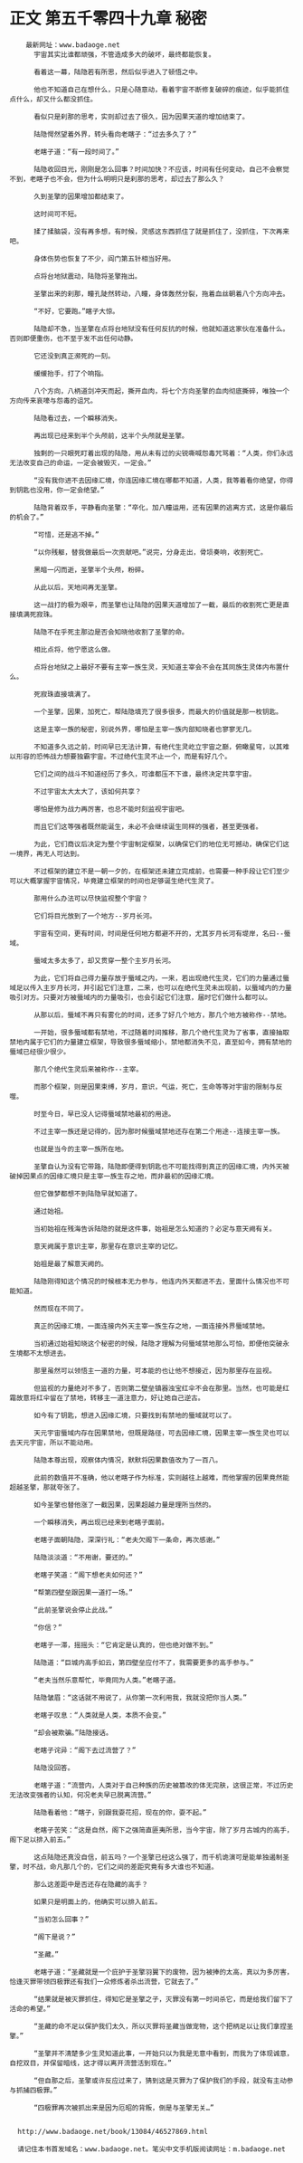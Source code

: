 # 正文 第五千零四十九章 秘密
        最新网址：www.badaoge.net
          宇宙其实比谁都顽强，不管造成多大的破坏，最终都能恢复。
      
          看着这一幕，陆隐若有所思，然后似乎进入了顿悟之中。
      
          他也不知道自己在想什么，只是心随意动，看着宇宙不断修复破碎的痕迹，似乎能抓住点什么，却又什么都没抓住。
      
          看似只是刹那的思考，实则却过去了很久，因为因果天道的增加结束了。
      
          陆隐愕然望着外界，转头看向老瞎子：“过去多久了？”
      
          老瞎子道：“有一段时间了。”
      
          陆隐收回目光，刚刚是怎么回事？时间加快？不应该，时间有任何变动，自己不会察觉不到，老瞎子也不会，但为什么明明只是刹那的思考，却过去了那么久？
      
          久到圣擎的因果增加都结束了。
      
          这时间可不短。
      
          揉了揉脑袋，没有再多想，有时候，灵感这东西抓住了就是抓住了，没抓住，下次再来吧。
      
          身体伤势也恢复了不少，阎门第五针相当好用。
      
          点将台地狱震动，陆隐将圣擎拖出。
      
          圣擎出来的刹那，瞳孔陡然转动，八瞳，身体轰然分裂，拖着血丝朝着八个方向冲去。
      
          “不好，它要跑。”瞎子大惊。
      
          陆隐却不急，当圣擎在点将台地狱没有任何反抗的时候，他就知道这家伙在准备什么。否则即便重伤，也不至于发不出任何动静。
      
          它还没到真正濒死的一刻。
      
          缓缓抬手，打了个响指。
      
          八个方向，八柄道剑冲天而起，撕开血肉，将七个方向圣擎的血肉彻底撕碎，唯独一个方向传来哀嚎与怨毒的诅咒。
      
          陆隐看过去，一个瞬移消失。
      
          再出现已经来到半个头颅前，这半个头颅就是圣擎。
      
          独剩的一只眼死盯着出现的陆隐，用从未有过的尖锐嘶喊怨毒咒骂着：“人类，你们永远无法改变自己的命运，一定会被毁灭，一定会。”
      
          “没有我你进不去因缘汇境，你连因缘汇境在哪都不知道，人类，我等着看你绝望，你得到钥匙也没用，你一定会绝望。”
      
          陆隐背着双手，平静看向圣擎：“卒化，加八瞳运用，还有因果的逃离方式，这是你最后的机会了。”
      
          “可惜，还是逃不掉。”
      
          “以你残躯，替我做最后一次贡献吧。”说完，分身走出，骨埙奏响，收割死亡。
      
          黑暗一闪而逝，圣擎半个头颅，粉碎。
      
          从此以后，天地间再无圣擎。
      
          这一战打的极为艰辛，而圣擎也让陆隐的因果天道增加了一截，最后的收割死亡更是直接填满死寂珠。
      
          陆隐不在乎死主那边是否会知晓他收割了圣擎的命。
      
          相比点将，他宁愿这么做。
      
          点将台地狱之上最好不要有主宰一族生灵，天知道主宰会不会在其同族生灵体内布置什么。
      
          死寂珠直接填满了。
      
          一个圣擎，因果，加死亡，帮陆隐填充了很多很多，而最大的价值就是那一枚钥匙。
      
          这是主宰一族的秘密，别说外界，哪怕是主宰一族内部知晓者也寥寥无几。
      
          不知道多久远之前，时间早已无法计算，有绝代生灵屹立宇宙之巅，俯瞰星穹，以其难以形容的恐怖战力想要独霸宇宙。不过绝代生灵不止一个，而是有好几个。
      
          它们之间的战斗不知道经历了多久，可谁都压不下谁，最终决定共享宇宙。
      
          不过宇宙太大太大了，该如何共享？
      
          哪怕是修为战力再厉害，也总不能时刻监视宇宙吧。
      
          而且它们这等强者既然能诞生，未必不会继续诞生同样的强者，甚至更强者。
      
          为此，它们商议后决定为整个宇宙制定框架，以确保它们的地位无可撼动，确保它们这一境界，再无人可达到。
      
          不过框架的建立不是一朝一夕的，在框架还未建立完成前，也需要一种手段让它们至少可以大概掌握宇宙情况，毕竟建立框架的时间也足够诞生绝代生灵了。
      
          那用什么办法可以尽快监视整个宇宙？
      
          它们将目光放到了一个地方--岁月长河。
      
          宇宙有空间，更有时间，时间是任何地方都避不开的，尤其岁月长河有堤岸，名曰--蜃域。
      
          蜃域太多太多了，却又贯穿一整个主岁月长河。
      
          为此，它们将自己得力量存放于蜃域之内，一来，若出现绝代生灵，它们的力量通过蜃域足以传入主岁月长河，并引起它们注意，二来，也可以在绝代生灵未出现前，以蜃域内的力量吸引对方。只要对方被蜃域内的力量吸引，也会引起它们注意，届时它们做什么都可以。
      
          从那以后，蜃域不再只有雾化的时间，还多了好几个地方，那几个地方被称作--禁地。
      
          一开始，很多蜃域都有禁地，不过随着时间推移，那几个绝代生灵为了省事，直接抽取禁地内属于它们的力量建立框架，导致很多蜃域缩小，禁地都消失不见，直至如今，拥有禁地的蜃域已经很少很少。
      
          那几个绝代生灵后来被称作--主宰。
      
          而那个框架，则是因果束缚，岁月，意识，气运，死亡，生命等等对宇宙的限制与反噬。
      
          时至今日，早已没人记得蜃域禁地最初的用途。
      
          不过主宰一族还是记得的，因为那时候蜃域禁地还存在第二个用途--连接主宰一族。
      
          也就是当今的主宰一族所在地。
      
          圣擎自认为没有它带路，陆隐即便得到钥匙也不可能找得到真正的因缘汇境，内外天被破掉因果点的因缘汇境只是主宰一族生存之地，而非最初的因缘汇境。
      
          但它做梦都想不到陆隐早就知道了。
      
          通过始祖。
      
          当初始祖在残海告诉陆隐的就是这件事，始祖是怎么知道的？必定与意天阙有关。
      
          意天阙属于意识主宰，那里存在意识主宰的记忆。
      
          始祖是最了解意天阙的。
      
          陆隐刚得知这个情况的时候根本无力参与，他连内外天都进不去，里面什么情况也不可能知道。
      
          然而现在不同了。
      
          真正的因缘汇境，一面连接内外天主宰一族生存之地，一面连接外界蜃域禁地。
      
          当初通过始祖知晓这个秘密的时候，陆隐才理解为何蜃域禁地那么可怕，即便他突破永生境都不太想进去。
      
          那里虽然可以领悟主一道的力量，可本能的也让他不想接近，因为那里存在监视。
      
          但监视的力量绝对不多了，否则第二壁垒镇器浊宝红伞不会在那里。当然，也可能是红霜故意将红伞留在了禁地，转移主一道注意力，好让她自己逆古。
      
          如今有了钥匙，想进入因缘汇境，只要找到有禁地的蜃域就可以了。
      
          天元宇宙蜃域内存在因果禁地，但既是路径，可去因缘汇境，因果主宰一族生灵也可以去天元宇宙，所以不能动用。
      
          陆隐本尊出现，观察体内情况，默默将因果数值改为了一百八。
      
          此前的数值并不准确，他以老瞎子作为标准，实则越往上越难，而他掌握的因果竟然能超越圣擎，那就夸张了。
      
          如今圣擎也替他涨了一截因果，因果超越力量是理所当然的。
      
          一个瞬移消失，再出现已经来到老瞎子面前。
      
          老瞎子面朝陆隐，深深行礼：“老夫欠阁下一条命，再次感谢。”
      
          陆隐淡淡道：“不用谢，要还的。”
      
          老瞎子笑道：“阁下想老夫如何还？”
      
          “帮第四壁垒跟因果一道打一场。”
      
          “此前圣擎说会停止此战。”
      
          “你信？”
      
          老瞎子一滞，摇摇头：“它肯定是认真的，但也绝对做不到。”
      
          陆隐道：“巨城内高手如云，第四壁垒应付不了，我需要更多的高手参与。”
      
          “老夫当然乐意帮忙，毕竟同为人类。”老瞎子道。
      
          陆隐皱眉：“这话就不用说了，从你第一次利用我，我就没把你当人类。”
      
          老瞎子叹息：“人类就是人类，本质不会变。”
      
          “却会被欺骗。”陆隐接话。
      
          老瞎子诧异：“阁下去过流营了？”
      
          陆隐没回答。
      
          老瞎子道：“流营内，人类对于自己种族的历史被篡改的体无完肤，这很正常，不过历史无法改变强者的认知，何况老夫早已脱离流营。”
      
          陆隐看着他：“瞎子，别跟我耍花招，现在的你，耍不起。”
      
          老瞎子苦笑：“这是自然，阁下之强简直匪夷所思，当今宇宙，除了岁月古城内的高手，阁下足以排入前五。”
      
          这点陆隐还真没自信，前五吗？一个圣擎已经这么强了，而千机诡演可是能单独遏制圣擎，时不战，命凡那几个的，它们之间的差距究竟有多大谁也不知道。
      
          那么这差距中是否还存在隐藏的高手？
      
          如果只是明面上的，他确实可以排入前五。
      
          “当初怎么回事？”
      
          “阁下是说？”
      
          “圣藏。”
      
          老瞎子道：“圣藏就是一个庇护于圣擎羽翼下的废物，因为被捧的太高，真以为多厉害，恰逢灭罪带领四极罪还有我们一众修炼者杀出流营，它就去了。”
      
          “结果就是被灭罪抓住，得知它是圣擎之子，灭罪没有第一时间杀它，而是给我们留下了活命的希望。”
      
          “圣藏的命不足以保护我们太久，所以灭罪将圣藏当做宠物，这个把柄足以让我们拿捏圣擎。”
      
          “圣擎并不清楚多少生灵知道此事，一开始只以为我是无意中看到，而我为了体现诚意，自挖双目，并保留暗线，这才得以离开流营活到现在。”
      
          “但自那之后，圣擎或许反应过来了，猜到这是灭罪为了保护我们的手段，就没有主动参与抓捕四极罪。”
      
          “四极罪再次被抓出来是因为厄昭的背叛，倒是与圣擎无关…”
      
      
      http://www.badaoge.net/book/13084/46527869.html
      
      请记住本书首发域名：www.badaoge.net。笔尖中文手机版阅读网址：m.badaoge.net